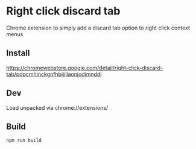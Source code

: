 # Right click discard tab

Chrome extension to simply add a discard tab option to right click context menus

## Install

https://chromewebstore.google.com/detail/right-click-discard-tab/pdpcmhinckgnfhbijiilaonjodjmnddj

## Dev

Load unpacked via chrome://extensions/

## Build

```bash
npm run build
```


